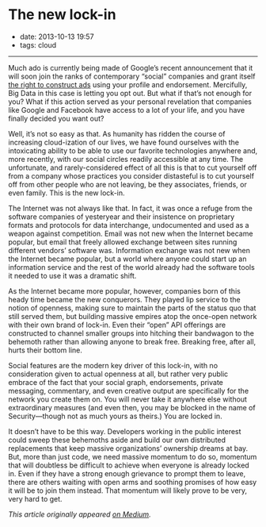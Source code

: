 # The new lock-in

- date: 2013-10-13 19:57
- tags: cloud

----

Much ado is currently being made of Google’s recent announcement
that it will soon join the ranks of contemporary “social” companies
and grant itself [the right to construct ads][1] using your profile
and endorsement. Mercifully, Big Data in this case is letting you
opt out. But what if that’s not enough for you? What if this action
served as your personal revelation that companies like Google and
Facebook have access to a lot of your life, and you have finally
decided you want out?

Well, it’s not so easy as that. As humanity has ridden the course
of increasing cloud-ization of our lives, we have found ourselves
with the intoxicating ability to be able to use our favorite
technologies anywhere and, more recently, with our social circles
readily accessible at any time. The unfortunate, and rarely-considered
effect of all this is that to cut yourself off from a company whose
practices you consider distasteful is to cut yourself off from other
people who are not leaving, be they associates, friends, or even
family. This is the new lock-in.

The Internet was not always like that. In fact, it was once a refuge
from the software companies of yesteryear and their insistence on
proprietary formats and protocols for data interchange, undocumented
and used as a weapon against competition. Email was not new when
the Internet became popular, but email that freely allowed exchange
between sites running different vendors’ software was. Information
exchange was not new when the Internet became popular, but a world
where anyone could start up an information service and the rest of
the world already had the software tools it needed to use it was a
dramatic shift.

As the Internet became more popular, however, companies born of
this heady time became the new conquerors. They played lip service
to the notion of openness, making sure to maintain the parts of the
status quo that still served them, but building massive empires
atop the once-open network with their own brand of lock-in. Even
their “open” API offerings are constructed to channel smaller groups
into hitching their bandwagon to the behemoth rather than allowing
anyone to break free. Breaking free, after all, hurts their bottom
line.

Social features are the modern key driver of this lock-in, with no
consideration given to actual openness at all, but rather very
public embrace of the fact that your social graph, endorsements,
private messaging, commentary, and even creative output are
specifically for the network you create them on. You will never
take it anywhere else without extraordinary measures (and even then,
you may be blocked in the name of Security—though not as much yours
as theirs.) You are locked in.

It doesn’t have to be this way. Developers working in the public
interest could sweep these behemoths aside and build our own
distributed replacements that keep massive organizations’ ownership
dreams at bay. But, more than just code, we need massive momentum
to do so, momentum that will doubtless be difficult to achieve when
everyone is already locked in. Even if they have a strong enough
grievance to prompt them to leave, there are others waiting with
open arms and soothing promises of how easy it will be to join them
instead. That momentum will likely prove to be very, very hard to
get.

*This article originally appeared [on Medium][2].*

[1]: http://www.washingtonpost.com/business/technology/google-to-put-user-photos-comments-in-online-ad-endorsements/2013/10/11/322e483e-3289-11e3-8627-c5d7de0a046b_story.html
[2]: https://medium.com/modern-technology-is-broken/b291a92be0e1

